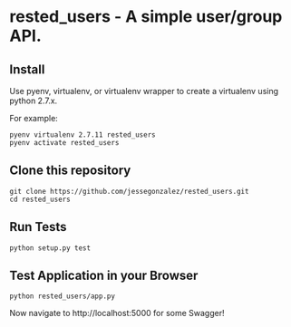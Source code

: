 rested_users - A simple user/group API.
=========================================================

Install
-------
Use pyenv, virtualenv, or virtualenv wrapper to create a virtualenv using python 2.7.x.

For example:
```
pyenv virtualenv 2.7.11 rested_users
pyenv activate rested_users
```

Clone this repository
---------------------
```
git clone https://github.com/jessegonzalez/rested_users.git
cd rested_users
```

Run Tests
---------
```
python setup.py test
```


Test Application in your Browser
----------------------
```
python rested_users/app.py
```

Now navigate to http://localhost:5000 for some Swagger!
